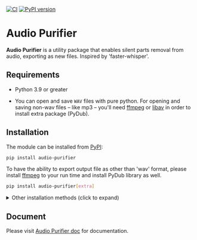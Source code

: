 [![CI](https://github.com/huynguyengl99/audio-purifier/workflows/Test/badge.svg)](https://github.com/huynguyengl99/audio-purifier/actions?query=workflow%3ATest) [![PyPI version](https://badge.fury.io/py/audio-purifier.svg)](https://badge.fury.io/py/audio-purifier)

# Audio Purifier

**Audio Purifier** is a utility package that enables silent parts
removal from audio, exporting as new files. Inspired by
'faster-whisper'.

## Requirements

* Python 3.9 or greater


* You can open and save `WAV` files with pure python. For opening
and saving non-wav files – like mp3 – you'll need [ffmpeg](http://www.ffmpeg.org/)
or [libav](http://libav.org/) in order to install extra package
(PyDub).

## Installation

The module can be installed from [PyPI](https://pypi.org/project/audio-purifier/):

```bash
pip install audio-purifier
```

To have the ability to export output file as other than 'wav' format, please install
[ffmpeg](http://www.ffmpeg.org/) to your run time and install PyDub library as well.

```bash
pip install audio-purifier[extra]
```

<details>
<summary>Other installation methods (click to expand)</summary>

### Install the latest dev version from github (or replace `@master` with a [@release_version]

```bash
pip install git+https://github.com/huynguyengl99/audio-purifier@master
```

</details>

## Document
Please visit [Audio Purifier doc](https://audio-purifier.readthedocs.io/) for
documentation.
